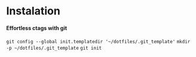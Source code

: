 # Instalation

#### Effortless ctags with git
`git config --global init.templatedir '~/dotfiles/.git_template'`
`mkdir -p ~/dotfiles/.git_template`
`git init`
